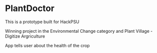 # PlantDoctor
This is a prototype built for HackPSU

Winning project in the Environmental Change category and Plant Village - Digitize Argriculture

App tells user about the health of the crop


